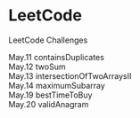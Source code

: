 # LeetCode
LeetCode Challenges

May.11 containsDuplicates <br/>
May.12 twoSum <br/>
May.13 intersectionOfTwoArraysII <br/>
May.14 maximumSubarray <br/>
May.19 bestTimeToBuy <br/>
May.20 validAnagram <br/>